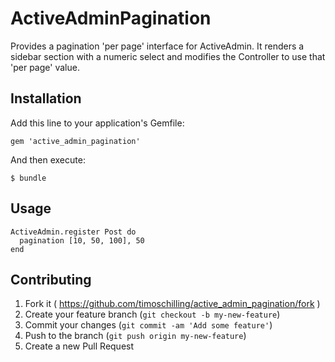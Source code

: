 # ActiveAdminPagination

Provides a pagination 'per page' interface for ActiveAdmin. It renders a sidebar section with a numeric select and modifies the Controller to use that 'per page' value.

## Installation

Add this line to your application's Gemfile:

    gem 'active_admin_pagination'

And then execute:

    $ bundle

## Usage

    ActiveAdmin.register Post do
      pagination [10, 50, 100], 50
    end

## Contributing

1. Fork it ( https://github.com/timoschilling/active_admin_pagination/fork )
2. Create your feature branch (`git checkout -b my-new-feature`)
3. Commit your changes (`git commit -am 'Add some feature'`)
4. Push to the branch (`git push origin my-new-feature`)
5. Create a new Pull Request
